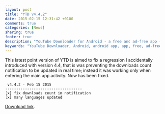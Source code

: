 ```yaml
---
layout: post
title: "YTD v4.4.2"
date: 2015-02-15 12:31:42 +0100
comments: true
categories: [News]
sharing: true
footer: true
description: "YouTube Downloader for Android - a free and ad-free app - new version"
keywords: "YouTube Downloader, Android, android app, app, free, ad-free, no ads, dentex, video, YouTube, downloader, FFmpeg, audio, music, video, extraction, mp3, easy, dentex, 1080p, 720p, HD, 3gp, webm, mp4, m4a, ogg, flv"
---
```

This latest point version of YTD is aimed to fix a regression I accidentally introduced with version 4.4, that is was preventing the downloads count notification to be updated in real time; instead it was working only when entering the main app activity. Now has been fixed.

     v4.4.2 - Feb 15 2015
    -----------------------------------
    [x] fix downloads count in notification
    [x] many languages updated

[Download link](http://dentex.github.io/files/apk/latest/dentex.youtube.downloader.apk).
